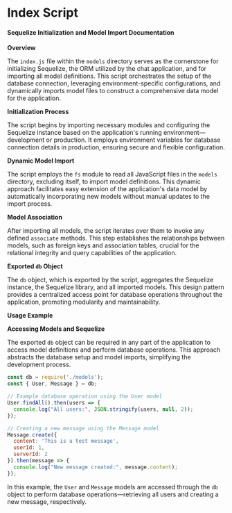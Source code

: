 # Index Script

#### Sequelize Initialization and Model Import Documentation

**Overview**

The `index.js` file within the `models` directory serves as the cornerstone for initializing Sequelize, the ORM utilized by the chat application, and for importing all model definitions. This script orchestrates the setup of the database connection, leveraging environment-specific configurations, and dynamically imports model files to construct a comprehensive data model for the application.

**Initialization Process**

The script begins by importing necessary modules and configuring the Sequelize instance based on the application's running environment—development or production. It employs environment variables for database connection details in production, ensuring secure and flexible configuration.

**Dynamic Model Import**

The script employs the `fs` module to read all JavaScript files in the `models` directory, excluding itself, to import model definitions. This dynamic approach facilitates easy extension of the application's data model by automatically incorporating new models without manual updates to the import process.

**Model Association**

After importing all models, the script iterates over them to invoke any defined `associate` methods. This step establishes the relationships between models, such as foreign keys and association tables, crucial for the relational integrity and query capabilities of the application.

**Exported `db` Object**

The `db` object, which is exported by the script, aggregates the Sequelize instance, the Sequelize library, and all imported models. This design pattern provides a centralized access point for database operations throughout the application, promoting modularity and maintainability.

**Usage Example**

**Accessing Models and Sequelize**

The exported `db` object can be required in any part of the application to access model definitions and perform database operations. This approach abstracts the database setup and model imports, simplifying the development process.

```javascript
const db = require('./models');
const { User, Message } = db;

// Example database operation using the User model
User.findAll().then(users => {
  console.log("All users:", JSON.stringify(users, null, 2));
});

// Creating a new message using the Message model
Message.create({
  content: 'This is a test message',
  userId: 1,
  serverId: 2
}).then(message => {
  console.log("New message created:", message.content);
});
```

In this example, the `User` and `Message` models are accessed through the `db` object to perform database operations—retrieving all users and creating a new message, respectively.

